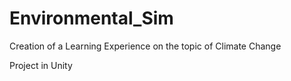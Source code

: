 # Environmental_Sim
Creation of a Learning Experience on the topic of Climate Change


Project in Unity
